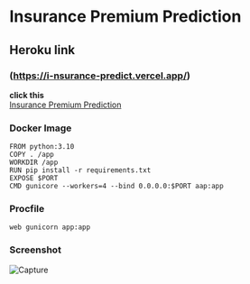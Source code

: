 # Insurance Premium Prediction


## Heroku link
### (https://i-nsurance-predict.vercel.app/)

**click this**<br>
[Insurance Premium Prediction](https://i-nsurance-predict.vercel.app/)



### Docker Image

    FROM python:3.10
    COPY . /app
    WORKDIR /app
    RUN pip install -r requirements.txt
    EXPOSE $PORT
    CMD gunicore --workers=4 --bind 0.0.0.0:$PORT aap:app
    
    
### Procfile
    web gunicorn app:app

### Screenshot

![Capture](https://github.com/iammalikmusaib/INSURANCE-COST-PREDICTION-/blob/0893a542da776eb44b3ed30d44eb19456becbf9c/static/INSURANCE%20PHOTO.png)
